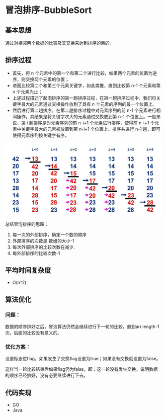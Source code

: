 # 冒泡排序-BubbleSort
## 基本思想
通过对相邻两个数据的比较及其交换来达到排序的目的.
## 排序过程
- 首先，将 n 个元素中的第一个和第二个进行比较，如果两个元素的位置为逆序，则交换两个元素的位置；
- 进而比较第二个和第三个元素关键字，如此类推，直到比较第 n-1 个元素和第 n 个元素为止； 
- 上述过程描述了起泡排序的第一趟排序过程，在第一趟排序过程中，我们将关键字最大的元素通过交换操作放到了具有 n 个元素的序列的最一个位置上。 
- 然后进行第二趟排序，在第二趟排序过程中对元素序列的前 n-1 个元素进行相同操作，其结果是将关键字次大的元素通过交换放到第 n-1 个位置上。一般来说，第 i 趟排序是对元素序列的前 n-i+1 个元素进行排序，使得前 n-i+1 个元素中关键字最大的元素被放置到第 n-i+1 个位置上。排序共进行 n-1 趟，即可使得元素序列按关键字有序。

![BubbleSort](./imgs/bubble.png)

总结冒泡排序的思路：
1. 每一次的外部排序，确定一个数的顺序
2. 外部排序的次数是 数组的大小-1
3. 每次外部排序的比较次数在减少.
4. 每外部排序的比较次数-1
## 平均时间复杂度
- O(n^2)
## 算法优化
### 问题：
数据的顺序排好之后，冒泡算法仍然会继续进行下一轮的比较，直到arr.length-1次，后面的比较没有意义的。

### 优化方案：
设置标志位flag，如果发生了交换flag设置为true；如果没有交换就设置为false。

这样当一轮比较结束后如果flag仍为false，即：这一轮没有发生交换，说明数据的顺序已经排好，没有必要继续进行下去。
## 代码实现
* GO
* Java